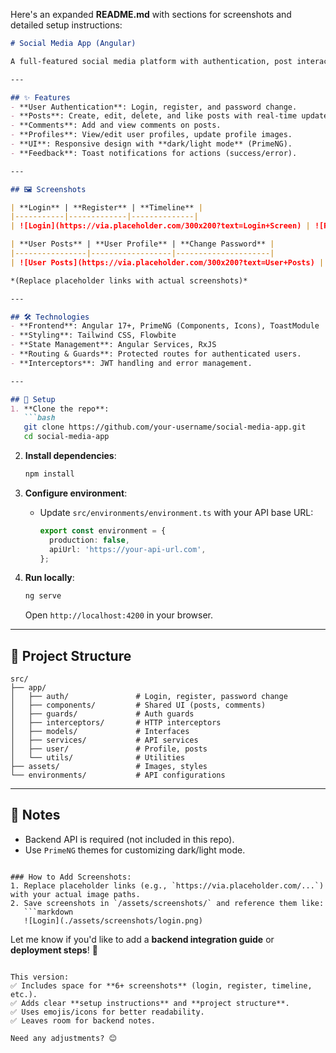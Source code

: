 Here's an expanded **README.md** with sections for screenshots and detailed setup instructions:  

```markdown
# Social Media App (Angular)  

A full-featured social media platform with authentication, post interactions, and user profiles. Built with **Angular**, **PrimeNG**, **Tailwind CSS**, and **Flowbite**.  

---

## ✨ Features  
- **User Authentication**: Login, register, and password change.  
- **Posts**: Create, edit, delete, and like posts with real-time updates.  
- **Comments**: Add and view comments on posts.  
- **Profiles**: View/edit user profiles, update profile images.  
- **UI**: Responsive design with **dark/light mode** (PrimeNG).  
- **Feedback**: Toast notifications for actions (success/error).  

---

## 🖼️ Screenshots  

| **Login** | **Register** | **Timeline** |  
|-----------|-------------|--------------|  
| ![Login](https://via.placeholder.com/300x200?text=Login+Screen) | ![Register](https://via.placeholder.com/300x200?text=Register+Screen) | ![Timeline](https://via.placeholder.com/300x200?text=Posts+Timeline) |  

| **User Posts** | **User Profile** | **Change Password** |  
|----------------|------------------|---------------------|  
| ![User Posts](https://via.placeholder.com/300x200?text=User+Posts) | ![Profile](https://via.placeholder.com/300x200?text=Profile+Page) | ![Password](https://via.placeholder.com/300x200?text=Change+Password) |  

*(Replace placeholder links with actual screenshots)*  

---

## 🛠️ Technologies  
- **Frontend**: Angular 17+, PrimeNG (Components, Icons), ToastModule  
- **Styling**: Tailwind CSS, Flowbite  
- **State Management**: Angular Services, RxJS  
- **Routing & Guards**: Protected routes for authenticated users.  
- **Interceptors**: JWT handling and error management.  

---

## 🚀 Setup  
1. **Clone the repo**:  
   ```bash  
   git clone https://github.com/your-username/social-media-app.git  
   cd social-media-app  
   ```  

2. **Install dependencies**:  
   ```bash  
   npm install  
   ```  

3. **Configure environment**:  
   - Update `src/environments/environment.ts` with your API base URL:  
     ```typescript  
     export const environment = {  
       production: false,  
       apiUrl: 'https://your-api-url.com',  
     };  
     ```  

4. **Run locally**:  
   ```bash  
   ng serve  
   ```  
   Open `http://localhost:4200` in your browser.  

---

## 📂 Project Structure  
```  
src/  
├── app/  
│   ├── auth/               # Login, register, password change  
│   ├── components/         # Shared UI (posts, comments)  
│   ├── guards/             # Auth guards  
│   ├── interceptors/       # HTTP interceptors  
│   ├── models/             # Interfaces  
│   ├── services/           # API services  
│   ├── user/               # Profile, posts  
│   └── utils/              # Utilities  
├── assets/                 # Images, styles  
└── environments/           # API configurations  
```  

---

## 📝 Notes  
- Backend API is required (not included in this repo).  
- Use `PrimeNG` themes for customizing dark/light mode.  

```  

### How to Add Screenshots:  
1. Replace placeholder links (e.g., `https://via.placeholder.com/...`) with your actual image paths.  
2. Save screenshots in `/assets/screenshots/` and reference them like:  
   ```markdown  
   ![Login](./assets/screenshots/login.png)  
   ```  

Let me know if you'd like to add a **backend integration guide** or **deployment steps**! 🌟  
``` 

This version:  
✅ Includes space for **6+ screenshots** (login, register, timeline, etc.).  
✅ Adds clear **setup instructions** and **project structure**.  
✅ Uses emojis/icons for better readability.  
✅ Leaves room for backend notes.  

Need any adjustments? 😊
